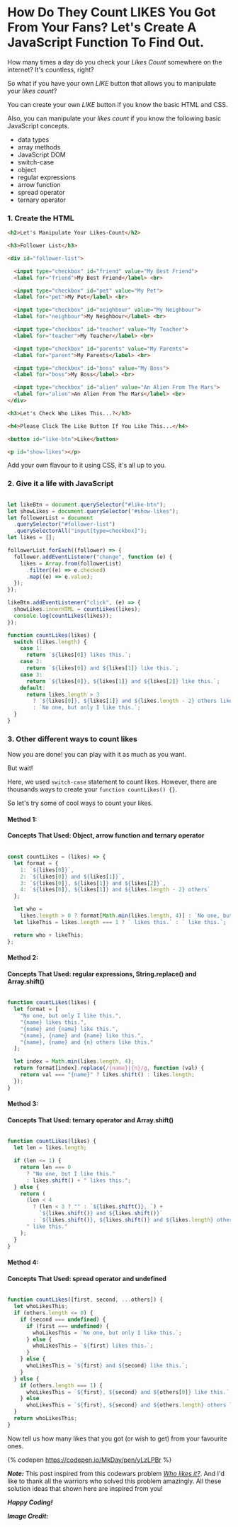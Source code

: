 # How Do They Count LIKES You Got From Your Fans? Let's Create A JavaScript Function To Find Out.

How many times a day do you check your *Likes Count* somewhere on the internet? It's countless, right?
 
So what if you have your own *LIKE* button that allows you to manipulate your *likes count*?

You can create your own *LIKE* button if you know the basic HTML and CSS. 

Also, you can manipulate your *likes count* if you know the following basic JavaScript concepts.

* data types
* array methods
* JavaScript DOM 
* switch-case
* object
* regular expressions
* arrow function
* spread operator
* ternary operator


### 1. Create the HTML 

```html
<h2>Let's Manipulate Your Likes-Count</h2>

<h3>Follower List</h3>

<div id="follower-list">

  <input type="checkbox" id="friend" value="My Best Friend">
  <label for="friend">My Best Friend</label> <br>

  <input type="checkbox" id="pet" value="My Pet">
  <label for="pet">My Pet</label> <br>

  <input type="checkbox" id="neighbour" value="My Neighbour">
  <label for="neighbour">My Neighbour</label> <br>

  <input type="checkbox" id="teacher" value="My Teacher">
  <label for="teacher">My Teacher</label> <br>

  <input type="checkbox" id="parents" value="My Parents">
  <label for="parent">My Parents</label> <br>

  <input type="checkbox" id="boss" value="My Boss">
  <label for="boss">My Boss</label> <br>

  <input type="checkbox" id="alien" value="An Alien From The Mars">
  <label for="alien">An Alien From The Mars</label> <br>
</div>

<h3>Let's Check Who Likes This...?</h3>

<h4>Please Click The Like Button If You Like This...</h4>

<button id="like-btn">Like</button>

<p id="show-likes"></p>

```
Add your own flavour to it using CSS, it's all up to you.

### 2. Give it a life with JavaScript

```javascript

let likeBtn = document.querySelector("#like-btn");
let showLikes = document.querySelector("#show-likes");
let followerList = document
  .querySelector("#follower-list")
  .querySelectorAll("input[type=checkbox]");
let likes = [];

followerList.forEach((follower) => {
  follower.addEventListener("change", function (e) {
    likes = Array.from(followerList)
      .filter((e) => e.checked)
      .map((e) => e.value);
  });
});

likeBtn.addEventListener("click", (e) => {
  showLikes.innerHTML = countLikes(likes);
  console.log(countLikes(likes));
});

function countLikes(likes) {
  switch (likes.length) {
    case 1:
      return `${likes[0]} likes this.`;
    case 2:
      return `${likes[0]} and ${likes[1]} like this.`;
    case 3:
      return `${likes[0]}, ${likes[1]} and ${likes[2]} like this.`;
    default:
      return likes.length > 3
        ? `${likes[0]}, ${likes[1]} and ${likes.length - 2} others like this.`
        : `No one, but only I like this.`;
  }
}

```
 
### 3. Other different ways to count likes

Now you are done! you can play with it as much as you want.

But wait!

Here, we used `switch-case` statement to count likes. However, there are thousands ways to create your `function countLikes() {}`. 

So let's try some of cool ways to count your likes.

#### Method 1: 
#### Concepts That Used: Object, arrow function and ternary operator

```javascript

const countLikes = (likes) => {
  let format = {
    1: `${likes[0]}`,
    2: `${likes[0]} and ${likes[1]}`,
    3: `${likes[0]}, ${likes[1]} and ${likes[2]}`,
    4: `${likes[0]}, ${likes[1]} and ${likes.length - 2} others`
  };

  let who =
    likes.length > 0 ? format[Math.min(likes.length, 4)] : `No one, but only I`;
  let likeThis = likes.length === 1 ? ` likes this.` : ` like this.`;

  return who + likeThis;
};

```

#### Method 2:
#### Concepts That Used: regular expressions, String.replace() and Array.shift() 

```javascript

function countLikes(likes) {
  let format = [
    "No one, but only I like this.",
    "{name} likes this.",
    "{name} and {name} like this.",
    "{name}, {name} and {name} like this.",
    "{name}, {name} and {n} others like this."
  ];

  let index = Math.min(likes.length, 4);
  return format[index].replace(/{name}|{n}/g, function (val) {
    return val === "{name}" ? likes.shift() : likes.length;
  });
}

```

#### Method 3:
#### Concepts That Used: ternary operator and Array.shift()

```javascript

function countLikes(likes) {
  let len = likes.length;

  if (len <= 1) {
    return len === 0
      ? "No one, but I like this."
      : likes.shift() + " likes this.";
  } else {
    return (
      (len < 4
        ? (len < 3 ? "" : `${likes.shift()}, `) +
          `${likes.shift()} and ${likes.shift()}`
        : `${likes.shift()}, ${likes.shift()} and ${likes.length} others`) +
      " like this."
    );
  }
}

```

#### Method 4:
#### Concepts That Used: spread operator and undefined

```javascript

function countLikes([first, second, ...others]) {
  let whoLikesThis;
  if (others.length <= 0) {
    if (second === undefined) {
      if (first === undefined) {
        whoLikesThis = `No one, but only I like this.`;
      } else {
        whoLikesThis = `${first} likes this.`;
      }
    } else {
      whoLikesThis = `${first} and ${second} like this.`;
    }
  } else {
    if (others.length === 1) {
      whoLikesThis = `${first}, ${second} and ${others[0]} like this.`;
    } else
      whoLikesThis = `${first}, ${second} and ${others.length} others like this.`;
  }
  return whoLikesThis;
}

```

Now tell us how many likes that you got (or wish to get) from your favourite ones.

{% codepen https://codepen.io/MkDay/pen/yLzLPBr %}

**_Note:_** 
This post inspired from this codewars problem [*Who likes it?*](https://www.codewars.com/kata/5266876b8f4bf2da9b000362/javascript). And I'd like to thank all the warriors who solved this problem amazingly. All these solution ideas that shown here are inspired from you!

**_Happy Coding!_**

**_Image Credit:_**
